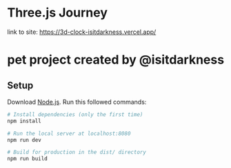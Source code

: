 # Three.js Journey
link to site:
https://3d-clock-isitdarkness.vercel.app/

# pet project created by @isitdarkness

## Setup

Download [Node.js](https://nodejs.org/en/download/).
Run this followed commands:

```bash
# Install dependencies (only the first time)
npm install

# Run the local server at localhost:8080
npm run dev

# Build for production in the dist/ directory
npm run build
```
